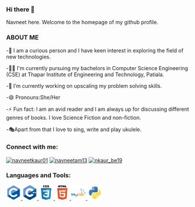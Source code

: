 ### Hi there 👋
Navneet here. Welcome to the homepage of my github profile.  
### ABOUT ME

 -🔭 I am a curious person and I have keen interest in exploring the field of new technologies.
 
 -👩‍🎓 I'm currently pursuing my bachelors in Computer Science Engineering (CSE) at Thapar Institute of Engineering and Technology, Patiala.
 
 -🌱 I’m currently working on upscaling my problem solving skills.
 
 -😄 Pronouns:She/Her
 
 -⚡ Fun fact: I am an avid reader and I am always up for discussing different genres of books. I love Science Fiction and non-fiction.
 
 -🎭Apart from that I love to sing, write and play ukulele.
 
<h3 align="left">Connect with me:</h3>
<p align="left">
<a href="https://linkedin.com/in/navneetkaur01" target="blank"><img align="center" src="https://raw.githubusercontent.com/rahuldkjain/github-profile-readme-generator/master/src/images/icons/Social/linked-in-alt.svg" alt="navneetkaur01" height="30" width="40" /></a>
<a href="https://www.codechef.com/users/navneetam13" target="blank"><img align="center" src="https://cdn.jsdelivr.net/npm/simple-icons@3.1.0/icons/codechef.svg" alt="navneetam13" height="30" width="40" /></a>
<a href="https://www.hackerrank.com/nkaur_be19" target="blank"><img align="center" src="https://raw.githubusercontent.com/rahuldkjain/github-profile-readme-generator/master/src/images/icons/Social/hackerrank.svg" alt="nkaur_be19" height="30" width="40" /></a>

</p>

<h3 align="left">Languages and Tools:</h3>

<p align="left"> <a href="https://www.cprogramming.com/" target="_blank"> <img src="https://raw.githubusercontent.com/devicons/devicon/master/icons/c/c-original.svg" alt="c" width="40" height="40"/> </a> <a href="https://www.w3schools.com/cpp/" target="_blank"> <img src="https://raw.githubusercontent.com/devicons/devicon/master/icons/cplusplus/cplusplus-original.svg" alt="cplusplus" width="40" height="40"/> </a> <a href="https://www.w3schools.com/css/" target="_blank"> <img src="https://raw.githubusercontent.com/devicons/devicon/master/icons/css3/css3-original-wordmark.svg" alt="css3" width="40" height="40"/> </a> <a href="https://www.w3.org/html/" target="_blank"> <img src="https://raw.githubusercontent.com/devicons/devicon/master/icons/html5/html5-original-wordmark.svg" alt="html5" width="40" height="40"/> </a> <a href="https://www.mysql.com/" target="_blank"> <img src="https://raw.githubusercontent.com/devicons/devicon/master/icons/mysql/mysql-original-wordmark.svg" alt="mysql" width="40" height="40"/> </a> <a href="https://www.python.org" target="_blank"> <img src="https://raw.githubusercontent.com/devicons/devicon/master/icons/python/python-original.svg" alt="python" width="40" height="40"/> </a> </p>

